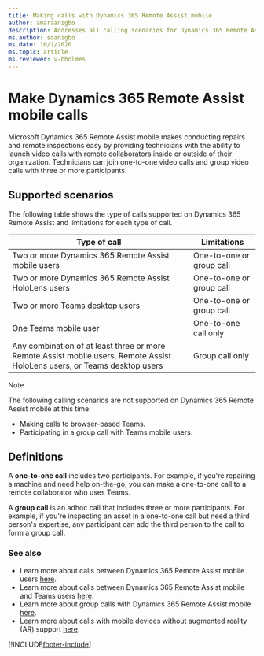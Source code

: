 ```yaml
---
title: Making calls with Dynamics 365 Remote Assist mobile
author: amaraanigbo
description: Addresses all calling scenarios for Dynamics 365 Remote Assist mobile
ms.author: soanigbo
ms.date: 10/1/2020 
ms.topic: article
ms.reviewer: v-bholmes
---
```


# Make Dynamics 365 Remote Assist mobile calls

Microsoft Dynamics 365 Remote Assist mobile makes conducting repairs and remote inspections easy by providing technicians with the ability to launch video calls with remote collaborators inside or outside of their organization. Technicians can join one-to-one video calls and group video calls with three or more participants. 

## Supported scenarios

The following table shows the type of calls supported on Dynamics 365 Remote Assist and limitations for each type of call.

|Type of call|Limitations|
|----------------------------------------------------------|----------------------------------------------------------|
|Two or more Dynamics 365 Remote Assist mobile users|One-to-one or group call|
|Two or more Dynamics 365 Remote Assist HoloLens users|One-to-one or group call|
|Two or more Teams desktop users|One-to-one or group call|
|One Teams mobile user|One-to-one call only|
|Any combination of at least three or more Remote Assist mobile users, Remote Assist HoloLens users, or Teams desktop users|Group call only| 

> [!NOTE]
> The following calling scenarios are not supported on Dynamics 365 Remote Assist mobile at this time:
>
> - Making calls to browser-based Teams.
> - Participating in a group call with Teams mobile users. 

## Definitions 
A **one-to-one call** includes two participants. For example, if you're repairing a machine and need help on-the-go, you can make a one-to-one call to a remote collaborator who uses Teams.

A **group call** is an adhoc call that includes three or more participants. For example, if you're inspecting an asset in a one-to-one call but need a third person's expertise, any participant can add the third person to the call to form a group call.

### See also

- Learn more about calls between Dynamics 365 Remote Assist mobile users [here](remote-assist-mobile-to-remote-assist-mobile-calls.md). 
- Learn more about calls between Dynamics 365 Remote Assist mobile and Teams users [here](remote-assist-mobile-to-teams-calls.md).
- Learn more about group calls with Dynamics 365 Remote Assist mobile [here](group-calling.md).
- Learn more about calls with mobile devices without augmented reality (AR) support [here](calls-using-devices-without-AR.md).


[!INCLUDE[footer-include](../../includes/footer-banner.md)]
